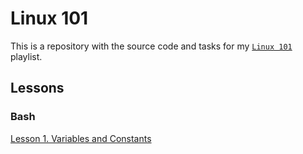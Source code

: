 # Linux 101

This is a repository with the source code and tasks for my [`Linux 101`](https://www.youtube.com/playlist?list=PLVCU08vdnHOZx5Fpvbr1i4cQEGVjxzW20) playlist.

## Lessons

### Bash

[Lesson 1. Variables and Constants](bash/1_variables_constants/)
